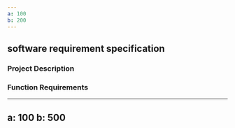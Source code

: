 ```yaml
---
a: 100
b: 200
---
```


## software requirement specification

### Project Description
### Function Requirements
 
---
a: 100
b: 500
---

